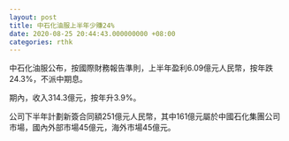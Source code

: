 ```yaml
---
layout: post
title: 中石化油服上半年少賺24%
date: 2020-08-25 20:44:43.000000000 +08:00
categories: rthk
---
```


中石化油服公布，按國際財務報告準則，上半年盈利6.09億元人民幣，按年跌24.3%，不派中期息。

期內，收入314.3億元，按年升3.9%。

公司下半年計劃新簽合同額251億元人民幣，其中161億元屬於中國石化集團公司市場，國內外部市場45億元，海外市場45億元。
